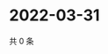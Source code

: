 # 2022-03-31

共 0 条

<!-- BEGIN WEIBO -->
<!-- 最后更新时间 Thu Mar 31 2022 02:20:21 GMT+0800 (China Standard Time) -->

<!-- END WEIBO -->
